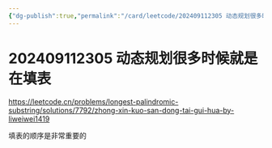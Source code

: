 ```yaml
---
{"dg-publish":true,"permalink":"/card/leetcode/202409112305 动态规划很多时候就是在填表/","noteIcon":"2","created":"2024-09-11T23:05:30+08:00","updated":"2024-09-11T23:44:10+08:00"}
---
```



# 202409112305 动态规划很多时候就是在填表

https://leetcode.cn/problems/longest-palindromic-substring/solutions/7792/zhong-xin-kuo-san-dong-tai-gui-hua-by-liweiwei1419

填表的顺序是非常重要的
